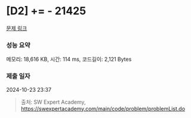 # [D2] += - 21425 

[문제 링크](https://swexpertacademy.com/main/code/problem/problemDetail.do?contestProbId=AZD8K_UayDoDFAVs) 

### 성능 요약

메모리: 18,616 KB, 시간: 114 ms, 코드길이: 2,121 Bytes

### 제출 일자

2024-10-23 23:37



> 출처: SW Expert Academy, https://swexpertacademy.com/main/code/problem/problemList.do